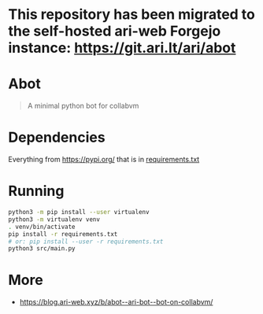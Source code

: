 # This repository has been migrated to the self-hosted ari-web Forgejo instance: <https://git.ari.lt/ari/abot>
# Abot

> A minimal python bot for collabvm

# Dependencies

Everything from <https://pypi.org/> that is in [requirements.txt](/requirements.txt)

# Running

```bash
python3 -m pip install --user virtualenv
python3 -m virtualenv venv
. venv/bin/activate
pip install -r requirements.txt
# or: pip install --user -r requirements.txt
python3 src/main.py
```

# More

-   <https://blog.ari-web.xyz/b/abot--ari-bot--bot-on-collabvm/>
